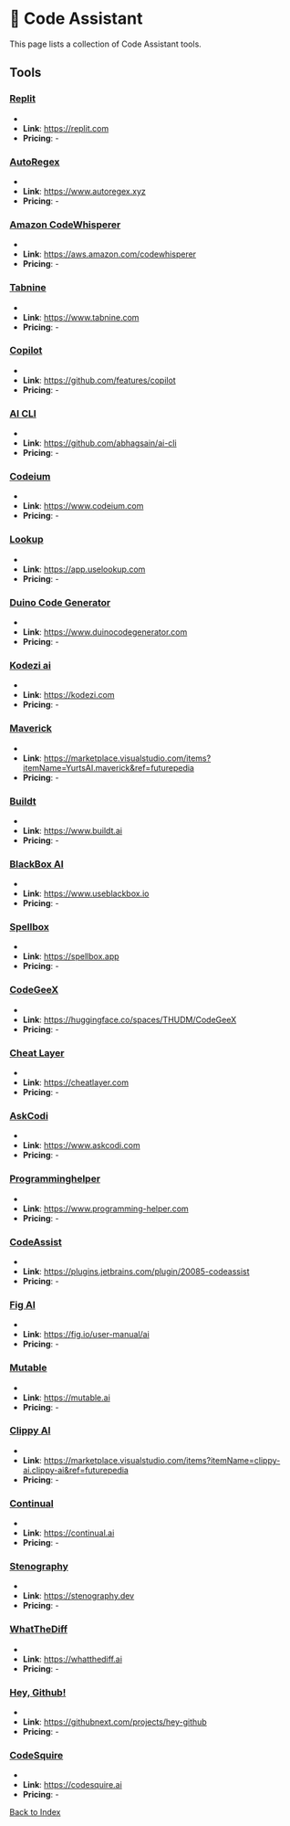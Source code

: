 # 🥷 Code Assistant

This page lists a collection of Code Assistant tools.

## Tools

### [Replit](https://replit.com)
-
- **Link**: https://replit.com
- **Pricing**: -

### [AutoRegex](https://www.autoregex.xyz)
-
- **Link**: https://www.autoregex.xyz
- **Pricing**: -

### [Amazon CodeWhisperer](https://aws.amazon.com/codewhisperer)
-
- **Link**: https://aws.amazon.com/codewhisperer
- **Pricing**: -

### [Tabnine](https://www.tabnine.com)
-
- **Link**: https://www.tabnine.com
- **Pricing**: -

### [Copilot](https://github.com/features/copilot)
-
- **Link**: https://github.com/features/copilot
- **Pricing**: -

### [AI CLI](https://github.com/abhagsain/ai-cli)
-
- **Link**: https://github.com/abhagsain/ai-cli
- **Pricing**: -

### [Codeium](https://www.codeium.com)
-
- **Link**: https://www.codeium.com
- **Pricing**: -

### [Lookup](https://app.uselookup.com)
-
- **Link**: https://app.uselookup.com
- **Pricing**: -

### [Duino Code Generator](https://www.duinocodegenerator.com)
-
- **Link**: https://www.duinocodegenerator.com
- **Pricing**: -

### [Kodezi ai](https://kodezi.com)
-
- **Link**: https://kodezi.com
- **Pricing**: -

### [Maverick](https://marketplace.visualstudio.com/items?itemName=YurtsAI.maverick&ref=futurepedia)
-
- **Link**: https://marketplace.visualstudio.com/items?itemName=YurtsAI.maverick&ref=futurepedia
- **Pricing**: -

### [Buildt](https://www.buildt.ai)
-
- **Link**: https://www.buildt.ai
- **Pricing**: -

### [BlackBox AI](https://www.useblackbox.io)
-
- **Link**: https://www.useblackbox.io
- **Pricing**: -

### [Spellbox](https://spellbox.app)
-
- **Link**: https://spellbox.app
- **Pricing**: -

### [CodeGeeX](https://huggingface.co/spaces/THUDM/CodeGeeX)
-
- **Link**: https://huggingface.co/spaces/THUDM/CodeGeeX
- **Pricing**: -

### [Cheat Layer](https://cheatlayer.com)
-
- **Link**: https://cheatlayer.com
- **Pricing**: -

### [AskCodi](https://www.askcodi.com)
-
- **Link**: https://www.askcodi.com
- **Pricing**: -

### [Programminghelper](https://www.programming-helper.com)
-
- **Link**: https://www.programming-helper.com
- **Pricing**: -

### [CodeAssist](https://plugins.jetbrains.com/plugin/20085-codeassist)
-
- **Link**: https://plugins.jetbrains.com/plugin/20085-codeassist
- **Pricing**: -

### [Fig AI](https://fig.io/user-manual/ai)
-
- **Link**: https://fig.io/user-manual/ai
- **Pricing**: -

### [Mutable](https://mutable.ai)
-
- **Link**: https://mutable.ai
- **Pricing**: -

### [Clippy AI](https://marketplace.visualstudio.com/items?itemName=clippy-ai.clippy-ai&ref=futurepedia)
-
- **Link**: https://marketplace.visualstudio.com/items?itemName=clippy-ai.clippy-ai&ref=futurepedia
- **Pricing**: -

### [Continual](https://continual.ai)
-
- **Link**: https://continual.ai
- **Pricing**: -

### [Stenography](https://stenography.dev)
-
- **Link**: https://stenography.dev
- **Pricing**: -

### [WhatTheDiff](https://whatthediff.ai)
-
- **Link**: https://whatthediff.ai
- **Pricing**: -

### [Hey, Github!](https://githubnext.com/projects/hey-github)
-
- **Link**: https://githubnext.com/projects/hey-github
- **Pricing**: -

### [CodeSquire](https://codesquire.ai)
-
- **Link**: https://codesquire.ai
- **Pricing**: -


[Back to Index](./README.MD)